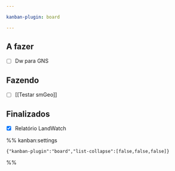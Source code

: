```yaml
---

kanban-plugin: board

---
```


## A fazer

- [ ] Dw para GNS


## Fazendo

- [ ] [[Testar smGeo]]


## Finalizados

- [x] Relatório LandWatch




%% kanban:settings
```
{"kanban-plugin":"board","list-collapse":[false,false,false]}
```
%%